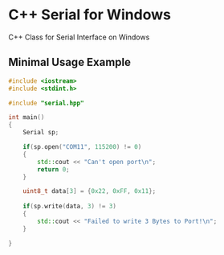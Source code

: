 # C++ Serial for Windows
C++ Class for Serial Interface on Windows

## Minimal Usage Example

```C++
#include <iostream>
#include <stdint.h>

#include "serial.hpp"

int main()
{
    Serial sp;

    if(sp.open("COM11", 115200) != 0)
    {
        std::cout << "Can't open port\n"; 
        return 0;
    }

    uint8_t data[3] = {0x22, 0xFF, 0x11};
  
    if(sp.write(data, 3) != 3)
    {
        std::cout << "Failed to write 3 Bytes to Port!\n";
    }

}

```
